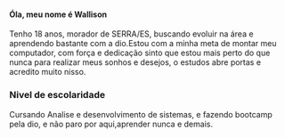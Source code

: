 #### Óla, meu nome é Wallison
  Tenho 18 anos, morador de SERRA/ES, buscando evoluir na área e aprendendo bastante com a dio.Estou com a minha meta de montar meu computador,
  com força e dedicação sinto que estou mais perto do que nunca para realizar meus sonhos e desejos, o estudos abre portas e acredito muito nisso.

### Nivel de escolaridade
   Cursando Analise e desenvolvimento de sistemas, e fazendo bootcamp pela dio, e não paro por aqui,aprender nunca e demais.

  
